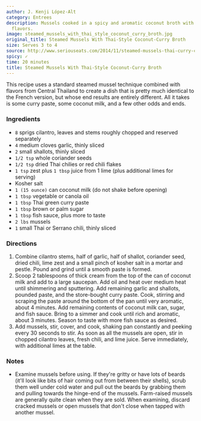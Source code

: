 ```yaml
---
author: J. Kenji López-Alt
category: Entrees
description: Mussels cooked in a spicy and aromatic coconut broth with Thai curry
  flavors.
image: steamed_mussels_with_thai_style_coconut_curry_broth.jpg
original_title: Steamed Mussels With Thai-Style Coconut-Curry Broth
size: Serves 3 to 4
source: http://www.seriouseats.com/2014/11/steamed-mussels-thai-curry-coconut-broth-recipe.html
spicy: ✓
time: 20 minutes
title: Steamed Mussels With Thai-Style Coconut-Curry Broth
---
```

This recipe uses a standard steamed mussel technique combined with flavors from Central Thailand to create a dish that is pretty much identical to the French version, but whose end results are entirely different. All it takes is some curry paste, some coconut milk, and a few other odds and ends.

### Ingredients

* `8` sprigs cilantro, leaves and stems roughly chopped and reserved separately
* `4` medium cloves garlic, thinly sliced
* `2` small shallots, thinly sliced
* `1/2 tsp` whole coriander seeds
* `1/2 tsp` dried Thai chilies or red chili flakes
* `1 tsp` zest plus `1 tbsp` juice from 1 lime (plus additional limes for serving)
* Kosher salt
* `1 (15 ounce)` can coconut milk (do not shake before opening)
* `1 tbsp` vegetable or canola oil
* `1 tbsp` Thai green curry paste
* `1 tbsp` brown or palm sugar
* `1 tbsp` fish sauce, plus more to taste
* `2 lbs` mussels
* `1` small Thai or Serrano chili, thinly sliced

### Directions

1. Combine cilantro stems, half of garlic, half of shallot, coriander seed, dried chili, lime zest and a small pinch of kosher salt in a mortar and pestle. Pound and grind until a smooth paste is formed.
2. Scoop 2 tablespoons of thick cream from the top of the can of coconut milk and add to a large saucepan. Add oil and heat over medium heat until shimmering and sputtering. Add remaining garlic and shallots, pounded paste, and the store-bought curry paste. Cook, stirring and scraping the paste around the bottom of the pan until very aromatic, about 4 minutes. Add remaining contents of coconut milk can, sugar, and fish sauce. Bring to a simmer and cook until rich and aromatic, about 3 minutes. Season to taste with more fish sauce as desired.
3. Add mussels, stir, cover, and cook, shaking pan constantly and peeking every 30 seconds to stir. As soon as all the mussels are open, stir in chopped cilantro leaves, fresh chili, and lime juice. Serve immediately, with additional limes at the table.

### Notes

- Examine mussels before using. If they're gritty or have lots of beards (it'll look like bits of hair coming out from between their shells), scrub them well under cold water and pull out the beards by grabbing them and pulling towards the hinge-end of the mussels. Farm-raised mussels are generally quite clean when they are sold. When examining, discard cracked mussels or open mussels that don't close when tapped with another mussel.